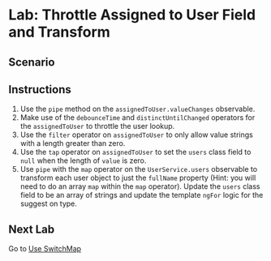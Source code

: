 # Lab: Throttle Assigned to User Field and Transform

## Scenario

## Instructions
1. Use the `pipe` method on the `assignedToUser.valueChanges` observable.
1. Make use of the `debounceTime` and `distinctUntilChanged` operators for the `assignedToUser` to throttle the user lookup.
1. Use the `filter` operator on `assignedToUser` to only allow value strings with a length greater than zero.
1. Use the `tap` operator on `assignedToUser` to set the `users` class field to `null` when the length of `value` is zero.
1. Use `pipe` with the `map` operator on the `UserService.users` observable to transform each user object to just the `fullName` property (Hint: you will need to do an array `map` within the `map` operator). Update the `users` class field to be an array of strings and update the template `ngFor` logic for the suggest on type.

## Next Lab
Go to [Use SwitchMap](lab-3.md)